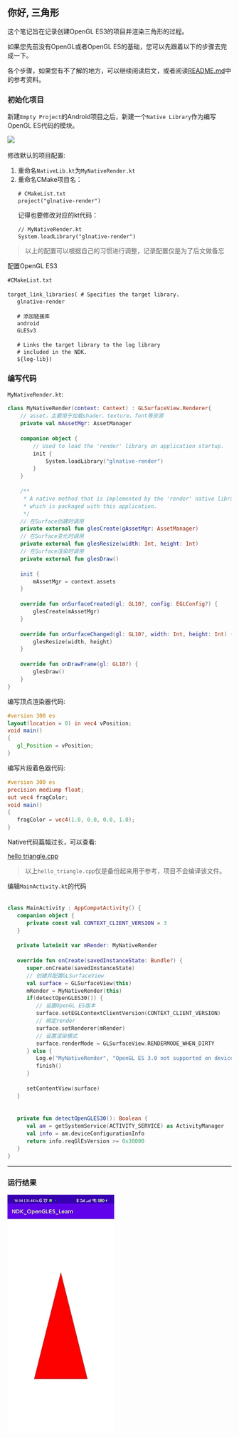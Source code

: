 ## 你好, 三角形

这个笔记旨在记录创建OpenGL ES3的项目并渲染三角形的过程。

如果您先前没有OpenGL或者OpenGL ES的基础，您可以先跟着以下的步骤去完成一下。

各个步骤，如果您有不了解的地方，可以继续阅读后文，或者阅读[README.md](../README.md)中的参考资料。

### 初始化项目

新建`Empty Project`的Android项目之后，新建一个`Native Library`作为编写OpenGL ES代码的模块。

![](http://cdn.lentme.cn/202301041624676.png)

修改默认的项目配置: 

1. 重命名`NativeLib.kt`为`MyNativeRender.kt`
2. 重命名CMake项目名：
    ```
   # CMakeList.txt
    project("glnative-render")
   ```
   记得也要修改对应的kt代码：
    ```
   // MyNativeRender.kt
    System.loadLibrary("glnative-render")
   ```

> 以上的配置可以根据自己的习惯进行调整，记录配置仅是为了后文做备忘

配置OpenGL ES3

```
#CMakeList.txt

target_link_libraries( # Specifies the target library.
   glnative-render

   # 添加链接库
   android
   GLESv3

   # Links the target library to the log library
   # included in the NDK.
   ${log-lib})
```

### 编写代码

`MyNativeRender.kt`: 

```kotlin
class MyNativeRender(context: Context) : GLSurfaceView.Renderer{
    // asset，主要用于加载shader、texture、font等资源
    private val mAssetMgr: AssetManager

    companion object {
        // Used to load the 'render' library on application startup.
        init {
            System.loadLibrary("glnative-render")
        }
    }

    /**
     * A native method that is implemented by the 'render' native library,
     * which is packaged with this application.
     */
    // 在Surface创建时调用
    private external fun glesCreate(gAssetMgr: AssetManager)
    // 在Surface变化时调用
    private external fun glesResize(width: Int, height: Int)
    // 在Surface渲染时调用
    private external fun glesDraw()

    init {
        mAssetMgr = context.assets
    }

    override fun onSurfaceCreated(gl: GL10?, config: EGLConfig?) {
        glesCreate(mAssetMgr)
    }

    override fun onSurfaceChanged(gl: GL10?, width: Int, height: Int) {
        glesResize(width, height)
    }

    override fun onDrawFrame(gl: GL10?) {
        glesDraw()
    }
}
```

编写顶点渲染器代码:

```glsl
#version 300 es
layout(location = 0) in vec4 vPosition;
void main()
{
   gl_Position = vPosition;
}

```

编写片段着色器代码:

```glsl
#version 300 es
precision mediump float;
out vec4 fragColor;
void main()
{
   fragColor = vec4(1.0, 0.0, 0.0, 1.0);
}
```

Native代码篇幅过长，可以查看:

[hello triangle.cpp](references/hello_triangle.cpp)

> 以上`hello_triangle.cpp`仅是备份起来用于参考，项目不会编译该文件。

编辑`MainActivity.kt`的代码

```kotlin

class MainActivity : AppCompatActivity() {
   companion object {
      private const val CONTEXT_CLIENT_VERSION = 3
   }

   private lateinit var mRender: MyNativeRender

   override fun onCreate(savedInstanceState: Bundle?) {
      super.onCreate(savedInstanceState)
      // 创建并配置GLSurfaceView
      val surface = GLSurfaceView(this)
      mRender = MyNativeRender(this)
      if(detectOpenGLES30()) {
         // 设置OpenGL ES版本
         surface.setEGLContextClientVersion(CONTEXT_CLIENT_VERSION)
         // 绑定render
         surface.setRenderer(mRender)
         // 设置渲染模式
         surface.renderMode = GLSurfaceView.RENDERMODE_WHEN_DIRTY
      } else {
         Log.e("MyNativeRender", "OpenGL ES 3.0 not supported on device.  Exiting...")
         finish()
      }

      setContentView(surface)
   }


   private fun detectOpenGLES30(): Boolean {
      val am = getSystemService(ACTIVITY_SERVICE) as ActivityManager
      val info = am.deviceConfigurationInfo
      return info.reqGlEsVersion >= 0x30000
   }
}
```

---

### 运行结果

![](figure/hello_triangle.jpg)